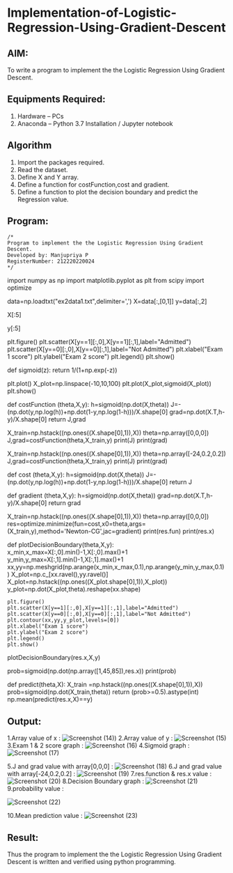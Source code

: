 # Implementation-of-Logistic-Regression-Using-Gradient-Descent

## AIM:
To write a program to implement the the Logistic Regression Using Gradient Descent.

## Equipments Required:
1. Hardware – PCs
2. Anaconda – Python 3.7 Installation / Jupyter notebook

## Algorithm
1. Import the packages required.
2. Read the dataset.
3. Define X and Y array.
4. Define a function for costFunction,cost and gradient.
5. Define a function to plot the decision boundary and predict the Regression value.

## Program:
```
/*
Program to implement the the Logistic Regression Using Gradient Descent.
Developed by: Manjupriya P
RegisterNumber: 212220220024  
*/
```
import numpy as np
import matplotlib.pyplot as plt
from scipy import optimize

data=np.loadtxt("ex2data1.txt",delimiter=',')
X=data[:,[0,1]]
y=data[:,2]

X[:5]

y[:5]

plt.figure()
plt.scatter(X[y==1][:,0],X[y==1][:,1],label="Admitted")
plt.scatter(X[y==0][:,0],X[y==0][:,1],label="Not Admitted")
plt.xlabel("Exam 1 score")
plt.ylabel("Exam 2 score")
plt.legend()
plt.show()

def sigmoid(z):
    return 1/(1+np.exp(-z))

plt.plot()
X_plot=np.linspace(-10,10,100)
plt.plot(X_plot,sigmoid(X_plot))
plt.show()

def costFunction (theta,X,y):
    h=sigmoid(np.dot(X,theta))
    J=-(np.dot(y,np.log(h))+np.dot(1-y,np.log(1-h)))/X.shape[0]
    grad=np.dot(X.T,h-y)/X.shape[0]
    return J,grad

X_train=np.hstack((np.ones((X.shape[0],1)),X))
theta=np.array([0,0,0])
J,grad=costFunction(theta,X_train,y)
print(J)
print(grad)

X_train=np.hstack((np.ones((X.shape[0],1)),X))
theta=np.array([-24,0.2,0.2])
J,grad=costFunction(theta,X_train,y)
print(J)
print(grad)

def cost (theta,X,y):
    h=sigmoid(np.dot(X,theta))
    J=-(np.dot(y,np.log(h))+np.dot(1-y,np.log(1-h)))/X.shape[0]
    return J

def gradient (theta,X,y):
    h=sigmoid(np.dot(X,theta))
    grad=np.dot(X.T,h-y)/X.shape[0]
    return grad

X_train=np.hstack((np.ones((X.shape[0],1)),X))
theta=np.array([0,0,0])
res=optimize.minimize(fun=cost,x0=theta,args=(X_train,y),method='Newton-CG',jac=gradient)
print(res.fun)
print(res.x)

def plotDecisionBoundary(theta,X,y):
    x_min,x_max=X[:,0].min()-1,X[:,0].max()+1
    y_min,y_max=X[:,1].min()-1,X[:,1].max()+1
    xx,yy=np.meshgrid(np.arange(x_min,x_max,0.1),np.arange(y_min,y_max,0.1))
    X_plot=np.c_[xx.ravel(),yy.ravel()]
    X_plot=np.hstack((np.ones((X_plot.shape[0],1)),X_plot))
    y_plot=np.dot(X_plot,theta).reshape(xx.shape)
    
    plt.figure()
    plt.scatter(X[y==1][:,0],X[y==1][:,1],label="Admitted")
    plt.scatter(X[y==0][:,0],X[y==0][:,1],label="Not Admitted")
    plt.contour(xx,yy,y_plot,levels=[0])
    plt.xlabel("Exam 1 score")
    plt.ylabel("Exam 2 score")
    plt.legend()
    plt.show()

plotDecisionBoundary(res.x,X,y)

prob=sigmoid(np.dot(np.array([1,45,85]),res.x))
print(prob)

def predict(theta,X):
    X_train =np.hstack((np.ones((X.shape[0],1)),X))
    prob=sigmoid(np.dot(X_train,theta))
    return (prob>=0.5).astype(int)
np.mean(predict(res.x,X)==y)


## Output:
1.Array value of x :
![Screenshot (14)](https://github.com/Manjupriya1207/-Implementation-of-Logistic-Regression-Using-Gradient-Descent/assets/113583090/2cab77f5-55c7-4cbe-be61-b9a89fe19c64))
2.Array value of y :
![Screenshot (15)](https://github.com/Manjupriya1207/-Implementation-of-Logistic-Regression-Using-Gradient-Descent/assets/113583090/b7c67afc-9dfe-460a-8189-2caeaa2199d2)
3.Exam 1 & 2 score graph :
![Screenshot (16)](https://github.com/Manjupriya1207/-Implementation-of-Logistic-Regression-Using-Gradient-Descent/assets/113583090/9d41d30c-3de6-4a61-90e5-ecc2fc1c51a6)
4.Sigmoid graph :
![Screenshot (17)](https://github.com/Manjupriya1207/-Implementation-of-Logistic-Regression-Using-Gradient-Descent/assets/113583090/e7ce2d86-e0d2-4470-b67c-1c2284cba4cc)

5.J and grad value with array[0,0,0] :
![Screenshot (18)](https://github.com/Manjupriya1207/-Implementation-of-Logistic-Regression-Using-Gradient-Descent/assets/113583090/183b5f12-9fac-4183-829b-a85b0b9ee5ba)
6.J and grad value with array[-24,0.2,0.2] :
![Screenshot (19)](https://github.com/Manjupriya1207/-Implementation-of-Logistic-Regression-Using-Gradient-Descent/assets/113583090/a56706e3-a938-413f-a268-06bf82b030b8)
7.res.function & res.x value :
![Screenshot (20)](https://github.com/Manjupriya1207/-Implementation-of-Logistic-Regression-Using-Gradient-Descent/assets/113583090/cb6692a2-3cc5-4e0f-aea6-2b4495c13366)
8.Decision Boundary graph :
![Screenshot (21)](https://github.com/Manjupriya1207/-Implementation-of-Logistic-Regression-Using-Gradient-Descent/assets/113583090/404970a0-cacc-48c3-a5c7-30db5893fa3d)
9.probability value :


![Screenshot (22)](https://github.com/Manjupriya1207/-Implementation-of-Logistic-Regression-Using-Gradient-Descent/assets/113583090/2c1bac57-410b-484f-a002-2768b4e08c12)



10.Mean prediction value :
![Screenshot (23)](https://github.com/Manjupriya1207/-Implementation-of-Logistic-Regression-Using-Gradient-Descent/assets/113583090/22179a38-f6f0-4fa9-81b7-bc4bea754aad)





## Result:
Thus the program to implement the the Logistic Regression Using Gradient Descent is written and verified using python programming.

